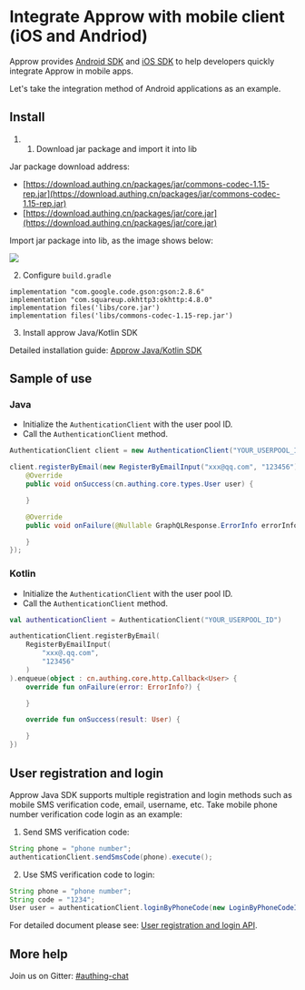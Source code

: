 # Integrate Approw with mobile client (iOS and Andriod)

<LastUpdated/>

Approw provides [Android SDK](/reference/sdk-for-android.md) and [iOS SDK](/reference/sdk-for-swift.md) to help developers quickly integrate Approw in mobile apps. 

Let's take the integration method of Android applications as an example.

## Install

1. 1. Download jar package and import it into lib

Jar package download address:

- [https://download.authing.cn/packages/jar/commons-codec-1.15-rep.jar](https://download.authing.cn/packages/jar/commons-codec-1.15-rep.jar)
- [https://download.authing.cn/packages/jar/core.jar](https://download.authing.cn/packages/jar/core.jar)

Import jar package into lib, as the image shows below:

![](https://cdn.authing.cn/blog/20201218134537.png)

2. Configure `build.gradle`

```
implementation "com.google.code.gson:gson:2.8.6"
implementation "com.squareup.okhttp3:okhttp:4.8.0"
implementation files('libs/core.jar')
implementation files('libs/commons-codec-1.15-rep.jar')
```

3. Install approw Java/Kotlin SDK

Detailed installation guide: [Approw Java/Kotlin SDK](/reference/sdk-for-java/README.md)

## Sample of use

### Java

- Initialize the `AuthenticationClient` with the user pool ID. 
- Call the `AuthenticationClient` method.

```java
AuthenticationClient client = new AuthenticationClient("YOUR_USERPOOL_ID");

client.registerByEmail(new RegisterByEmailInput("xxx@qq.com", "123456")).enqueue(new cn.authing.core.http.Callback<cn.authing.core.types.User>() {
    @Override
    public void onSuccess(cn.authing.core.types.User user) {

    }

    @Override
    public void onFailure(@Nullable GraphQLResponse.ErrorInfo errorInfo) {

    }
});
```

### Kotlin

- Initialize the `AuthenticationClient` with the user pool ID. 
- Call the `AuthenticationClient` method.

```kotlin
val authenticationClient = AuthenticationClient("YOUR_USERPOOL_ID")

authenticationClient.registerByEmail(
    RegisterByEmailInput(
        "xxx@.qq.com",
        "123456"
    )
).enqueue(object : cn.authing.core.http.Callback<User> {
    override fun onFailure(error: ErrorInfo?) {

    }

    override fun onSuccess(result: User) {

    }
})
```

## User registration and login

Approw Java SDK supports multiple registration and login methods such as mobile SMS verification code, email, username, etc. Take mobile phone number verification code login as an example:

1. Send SMS verification code:

```java
String phone = "phone number";
authenticationClient.sendSmsCode(phone).execute();
```

2. Use SMS verification code to login:

```java
String phone = "phone number";
String code = "1234";
User user = authenticationClient.loginByPhoneCode(new LoginByPhoneCodeInput(phone, code)).execute();
```

For detailed document please see: [User registration and login API](/reference/sdk-for-java/authentication/README.md).

## More help

Join us on Gitter: [#authing-chat](https://gitter.im/authing-chat/community)
